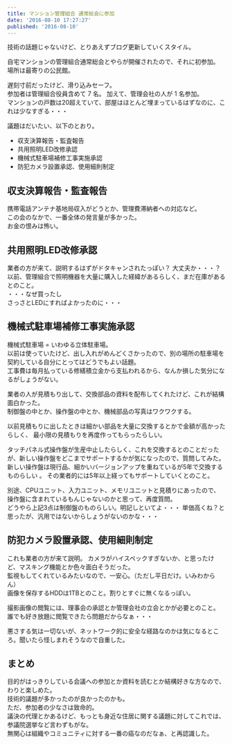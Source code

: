 ```yaml
---
title: マンション管理組合 通常総会に参加
date: '2016-08-10 17:27:27'
published: '2016-08-10'
---
```


技術の話題じゃないけど、とりあえずブログ更新していくスタイル。

自宅マンションの管理組合通常総会とやらが開催されたので、それに初参加。   
場所は最寄りの公民館。   

遅刻寸前だったけど、滑り込みセーフ。   
参加者は管理組合役員含めて 7 名。 加えて、管理会社の人が 1 名参加。   
マンションの戸数は20超えていて、部屋はほとんど埋まっているはずなのに、これは少なすぎる・・・   


議題はだいたい、以下のとおり。

- 収支決算報告・監査報告
- 共用照明LED改修承認
- 機械式駐車場補修工事実施承認
- 防犯カメラ設置承認、使用細則制定


## 収支決算報告・監査報告

携帯電話アンテナ基地局収入がどうとか、管理費滞納者への対応など。   
この会のなかで、一番全体の発言量が多かった。   
お金の恨みは怖い。


## 共用照明LED改修承認

業者の方が来て、説明するはずがドタキャンされたっぽい？ 大丈夫か・・・？   
以前、管理組合で照明機器を大量に購入した経緯があるらしく、まだ在庫があるとのこと。   
・・・なぜ買ったし   
さっさとLEDにすればよかったのに・・・


## 機械式駐車場補修工事実施承認

機械式駐車場 = いわゆる立体駐車場。   
以前は使っていたけど、出し入れがめんどくさかったので、別の場所の駐車場を契約している自分にとってはどうでもよい話題。  
工事費は毎月払っている修繕積立金から支払われるから、なんか損した気分になるがしょうがない。

業者の人が見積もり出して、交換部品の資料を配布してくれたけど、これが結構面白かった。  
制御盤の中とか、操作盤の中とか、機械部品の写真はワクワクする。

以前見積もりに出したときは細かい部品を大量に交換するとかで金額が高かったらしく、
最小限の見積もりを再度作ってもらったらしい。

タッチパネル式操作盤が生産中止したらしく、これを交換するとのことだったが、新しい操作盤をどこまでサポートするかが気になったので、質問してみた。  
新しい操作盤は現行品、細かいバージョンアップを重ねているが5年で交換するものらしい 。
その業者的には5年以上経ってもサポートしていくとのこと。

別途、CPUユニット、入力ユニット、メモリユニットと見積りにあったので、操作盤に含まれているもんじゃないのかと思って、再度質問。  
どうやら上記3点は制御盤のものらしい。明記しといてよ・・・
単価高くね？と思ったが、汎用ではないからしょうがないのかな・・・


## 防犯カメラ設置承認、使用細則制定

これも業者の方が来て説明。
カメラがハイスペックすぎないか、と思ったけど、マスキング機能とか色々面白そうだった。  
監視もしてくれているみたいなので、一安心。（ただし平日だけ。いみわからん）  
画像を保存するHDDは1TBとのこと。割りとすぐに無くなるっぽい。

撮影画像の閲覧には、理事会の承認とか管理会社の立会とかが必要とのこと。
誰でも好き放題に閲覧できたら問題だからなぁ・・・

悪さする気は一切ないが、ネットワーク的に安全な経路なのかは気になるところ。聞いたら怪しまれそうなので自重した。


## まとめ

目的がはっきりしている会議への参加とか資料を読むとか結構好きな方なので、わりと楽しめた。   
技術的議題が多かったのが良かったのかも。   
ただ、参加者の少なさは致命的。   
議決の代理とかあるけど、もっとも身近な住居に関する議題に対してこれでは、参議院選挙など言わずもがな。   
無関心は組織やコミュニティに対する一番の癌なのだなぁ、と再認識した。
